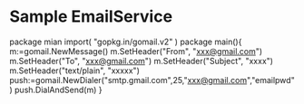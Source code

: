 # Sample EmailService

package mian
import(
   "gopkg.in/gomail.v2"
)
package main(){
  m:=gomail.NewMessage()
	m.SetHeader("From", "xxx@gmail.com")
	m.SetHeader("To", "xxx@gmail.com")
	m.SetHeader("Subject", "xxxx")
	m.SetHeader("text/plain", "xxxxx")
	push:=gomail.NewDialer("smtp.gmail.com",25,"xxx@gmail.com","emailpwd")
	push.DialAndSend(m)
}

